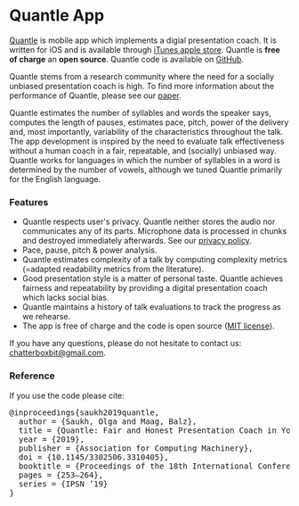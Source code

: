 # Quantle App

[Quantle](http://www.olgasaukh.com/quantle) is mobile app which implements a digial presentation coach. It is written for iOS and is available through [iTunes apple store](https://itunes.apple.com/us/app/quantle/id1241930976?mt=8). Quantle is **free of charge** an **open source**. Quantle code is available on [GitHub](https://github.com/osaukh/quantle_app).

Quantle stems from a research community where the need for a socially unbiased presentation coach is high. To find more information about the performance of Quantle, please see our [paper](https://bit.ly/2Oaa0FK.saukh19quantle.pdf).

Quantle estimates the number of syllables and words the speaker says, computes the length of pauses, estimates pace, pitch, power of the delivery and, most importantly, variability of the characteristics throughout the talk. The app development is inspired by the need to evaluate talk effectiveness without a human coach in a fair, repeatable, and (socially) unbiased way. Quantle works for languages in which the number of syllables in a word is determined by the number of vowels, although we tuned Quantle primarily for the English language. 

### Features
* Quantle respects user's privacy. Quantle neither stores the audio nor communicates any of its parts. Microphone data is processed in chunks and destroyed immediately afterwards. See our [privacy policy](PRIVACY_POLICY.md).
* Pace, pause, pitch & power analysis.
* Quantle estimates complexity of a talk by computing complexity metrics (=adapted readability metrics from the literature).
* Good presentation style is a matter of personal taste. Quantle achieves fairness and repeatability by providing a digital presentation coach which lacks social bias.
* Quantle maintains a history of talk evaluations to track the progress as we rehearse.
* The app is free of charge and the code is open source ([MIT license](LICENSE.txt)).

If you have any questions, please do not hesitate to contact us: chatterboxbit@gmail.com.

### Reference

If you use the code please cite:

<pre>@inproceedings{saukh2019quantle, 
  author = {Saukh, Olga and Maag, Balz}, 
  title = {Quantle: Fair and Honest Presentation Coach in Your Pocket}, 
  year = {2019}, 
  publisher = {Association for Computing Machinery}, 
  doi = {10.1145/3302506.3310405}, 
  booktitle = {Proceedings of the 18th International Conference on Information Processing in Sensor Networks}, 
  pages = {253–264}, 
  series = {IPSN ’19}
}</pre>
